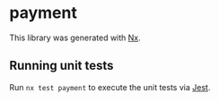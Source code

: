# payment

This library was generated with [Nx](https://nx.dev).

## Running unit tests

Run `nx test payment` to execute the unit tests via [Jest](https://jestjs.io).
